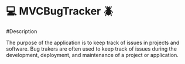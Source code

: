  :computer: MVCBugTracker :beetle:
===================================

#Description 

The purpose of the application is to keep track of issues in projects and software. 
Bug trakers are often used to keep track of issues during the development, deployment, 
and maintenance of a project or application. 
